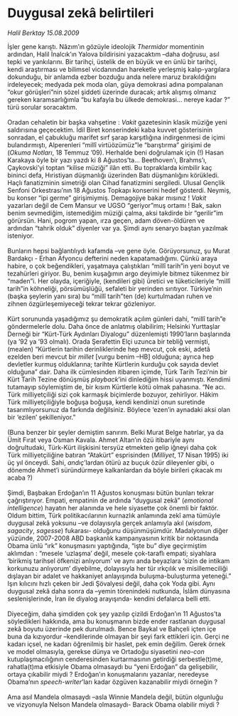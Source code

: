# Duygusal zekâ belirtileri

*Halil Berktay 15.08.2009*

<div class="taraf_structure_2col_1zq">
<div class="margen_n">



 <p>İşler gene karıştı. Nâzım’ın gözüyle ideolojik <i>Thermidor</i> momentinin ardından, Halil İnalcık’ın Yalova bildirisini yazacaktım –daha doğrusu, asıl tepki ve yankılarını. Bir tarihçi, üstelik de en büyük ve en ünlü bir tarihçi, kendi araştırması ve bilimsel vicdanından hareketle yerleşmiş kalıp-yargılara dokunduğu, bir anlamda ezber bozduğu anda nelere maruz bırakıldığını irdeleyecek; medyada pek moda olan, güya demokrasi adına pompalanan “okur görüşleri”nin sözel şiddeti üzerinde duracak; artık alışmış olmanız gereken karamsarlığımla “bu kafayla bu ülkede demokrasi... nereye kadar ?” türü sorular soracaktım. <br/><br/>Oradan cehaletin bir başka vahşetine : <i>Vakit</i> gazetesinin klasik müziğe yeni saldırısına geçecektim. İdil Biret konserindeki kaba kuvvet gösterisinin sonradan, el çabukluğu marifet sırf şarap karşıtlığına indirgenmesi de içimi bulandırmıştı, Alperenleri “millî virtüözümüz”le “barıştırma” girişimi de (<i>Okuma Notları</i>, 18 Temmuz ’09). Herhalde beni doğrulamak için (!) Hasan Karakaya öyle bir yazı yazdı ki 8 Ağustos’ta... Beethoven’ı, Brahms’ı, Çaykovski’yi toptan “kilise müziği” ilân etti. Bu topraklarda kimbilir kaç bininci defa, Hıristiyan düşmanlığı üzerinden Batı düşmanlığını körükledi. Haçlı fanatizminin simetriği olan Cihad fanatizmini sergiledi. Ulusal Gençlik Senfoni Orkestrası’nın 18 Ağustos Topkapı konserini hedef gösterdi. Neymiş, bu konser “ipi germe” girişimiymiş. Demagojiye bakar mısınız ! <i>Vakit</i> yazarları değil de Cem Mansur ve UGSO “geriyor”muş ortamı ! Bak, sakın benim sevmediğim, istemediğim müziği çalma, aksi takdirde bir “gerilir”im görürsün. Hani, pogrom yapan, ırza geçen, adam döven-öldüren ve ardından “tahrik olduk” diyenler var ya. Şimdi aynı senaryo baştan yazılmak isteniyor. <br/><br/>Bunların hepsi bağlantılıydı kafamda –ve gene öyle. Görüyorsunuz, şu Murat Bardakçı - Erhan Afyoncu defterini neden kapatamadığımı. Çünkü araya habire, o çok beğendikleri, yaşatmaya çalıştıkları “millî tarih”in yeni boyut ve tezahürleri giriyor. Bu, benim kuşağımın argo deyimiyle bitmez tükenmez bir “maden”i. Her olayda, içeriğiyle, (kendileri gibi) üretici ve tüketicileriyle “millî tarih”in köhneliği, pörsümüşlüğü, sefaleti bir yerinden sırıtıyor. Türkiye’nin (başka şeylerin yanı sıra) bu “millî tarih”ten (de) kurtulmadan ruhen ve zihnen özgürleşemiyeceği tekrar tekrar gözleniyor. <br/><br/>Kürt sorununda yaşadığımız şu demokratik açılım günleri dahi, “millî tarih”e göndermelerle dolu. Daha önce de anlatmış olabilirim; Helsinki Yurttaşlar Derneği bir “Kürt-Türk Aydınları Diyalogu” düzenlemişti 1990’ların başlarında (ya ’92 ya ’93 olmalı). Orada Şerafettin Elçi uzunca bir tebliğ vermişti, (mealen) “Kürtlerin tarihin derinliklerinde hep mevcut, çok eski, adetâ ezelden beri mevcut bir <i>millet</i> [vurgu benim –HB] olduğuna; ayrıca hep devletler kurmuş olduklarına; tarihte Kürtlerin kurduğu çok sayıda devlet olduğuna” dair. Daha ilk cümlesinden itibaren içimde, Türk Tarih Tezi’nin bir Kürt Tarih Tezine dönüşmüş <i>playback</i>’ini dinlediğim hissi uyanmıştı. Kendimi tutamayıp söylemiştim de, bir kısım Kürtlerle kötü olmak pahasına. “Ne acı. Türk milliyetçiliği sizi çok karmaşık biçimlerde bozuyor, zehirliyor. Hâkim Türk milliyetçiliğiyle boğuşa boğuşa, kendi kendinizi onun suretinde tasarımlıyorsunuz da farkında değilsiniz. Böylece ‘ezen’in aynadaki aksi olan bir ‘ezilen’ şekilleniyor.” <br/><br/>(Buna benzer bir şeyler demiştim sanırım. Belki Murat Belge hatırlar, ya da Ümit Fırat veya Osman Kavala. Ahmet Altan’ın özü itibariyle aynı doğrultudaki, Türk-Kürt ilişkisini tersyüz etmekten gelip iğneyi daha çok Türk milliyetçiliğine batıran “Atakürt” esprisinden (<i>Milliyet</i>, 17 Nisan 1995) iki üç yıl önceydi. Sahi, <i>andıç</i>’lardan ötürü az buçuk özür dileyenler gibi, o dönemde Ahmet’i süründürmeye kalkanlardan da böyle birileri çıkacak mı acaba ?) <br/><br/>Şimdi, Başbakan Erdoğan’ın 11 Ağustos konuşması bütün bunları tekrar çağrıştırıyor. Empati, empatinin de ardında “duygusal zekâ” (<i>emotional intelligence</i>) hayatın her alanında ve hele siyasette çok önemli bir faktör. Oldum bittim, Türk politikacılarının kurnazlık anlamında zekî ama tümüyle duygusal zekâ yoksunu –ve dolayısıyla gerçek anlamıyla akıl (<i>wisdom</i>, <i>sagacity</i>, <i>sagesse</i>) fukarası- olduğunu düşünmüşümdür. Madalyonun diğer yüzünde, 2007-2008 ABD başkanlık kampanyasının kritik bir noktasında Obama ünlü “ırk” konuşmasını yaptığında, “işte bu” diye geçirmiştim aklımdan : “mesele ‘uzlaşma’ değil, mesele çok-taraflı empati; siyahlara ‘birikmiş tarihsel öfkenizi anlıyorum’ ve aynı anda beyazlara ‘sizin de intikam korkunuzu anlıyorum’ diyebilme, dolayısıyla her tür ırkçılık ve misillemeciliği dışlayan bir adalet ve hakkaniyet anlayışında buluşma-buluşturma yeteneği.” Işın kılıcını hızlı çeken bir Jedi Şövalyesi değil, daha çok Yoda gibi. Aynı duygusal zekâ daha sonra da –yemin törenindeki nutkunda, İslâm dünyasına seslenişlerinde, İran ile diyalog arayışında- kendini defalarca belli etti. <br/><br/>Diyeceğim, daha şimdiden çok şey yazılıp çizildi Erdoğan’ın 11 Ağustos’ta söyledikleri hakkında, ama bu konuşmanın bizde ender rastlanan duygusal zekâ boyutu üzerinde pek durulmadı. Bence Baykal ve Bahçeli içten içe buna da kızıyordur –kendilerinde olmayan bir şeyi fark ettikleri için. Gerçi ne kadarı içsel, ne kadarı öğrenilmiş bir haslet, pek emin değilim. Gerek örnek ve model olmasıyla, gerekse dünya ve Ortadoğu siyasetini <i>neo-con</i> kutuplaşmacılığının cenderesinden kurtarmasının getirdiği serbestle(t)me, rahatla(t)ma etkisiyle Obama olmasaydı bu “yeni Erdoğan” da gelişebilir, ortaya çıkabilir miydi ? Erdoğan’ın konuşmalarını yazanlar, neredeyse Obama’nın <i>speech-writer</i>’ları kadar özgüven kazanabilir miydi örneğin ? <br/><br/>Ama asıl Mandela olmasaydı –asla Winnie Mandela değil, bütün olgunluğu ve vizyonuyla Nelson Mandela olmasaydı- Barack Obama olabilir miydi ?</p>
<br/>
<br/>
<br/>



<br/>


<div id="taraf_not">
</div>

</div>


</div>
